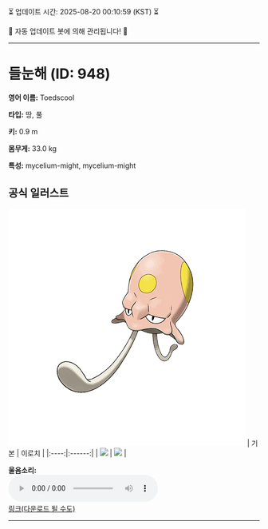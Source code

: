 
⏳ 업데이트 시간: 2025-08-20 00:10:59 (KST) ⏳

🤖 자동 업데이트 봇에 의해 관리됩니다! 🤖

---

# 들눈해 (ID: 948)
**영어 이름:** Toedscool

**타입:** 땅, 풀

**키:** 0.9 m

**몸무게:** 33.0 kg

**특성:** mycelium-might, mycelium-might

## 공식 일러스트
![](https://raw.githubusercontent.com/PokeAPI/sprites/master/sprites/pokemon/other/official-artwork/948.png)
| 기본 | 이로치 |
|:----:|:------:|
| <img src="http://play.pokemonshowdown.com/sprites/ani/toedscool.gif" width="200"> | <img src="http://play.pokemonshowdown.com/sprites/ani-shiny/toedscool.gif" width="200"> |

**울음소리:**<br><audio controls src="https://raw.githubusercontent.com/PokeAPI/cries/main/cries/pokemon/latest/948.ogg"></audio><br> [링크(다운로드 될 수도)](https://raw.githubusercontent.com/PokeAPI/cries/main/cries/pokemon/latest/948.ogg)


---
